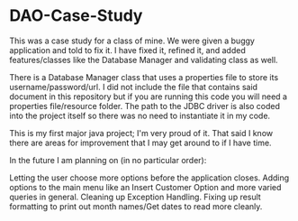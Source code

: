 # DAO-Case-Study
This was a case study for a class of mine. We were given a buggy application and told to fix it. I have fixed it, refined it, and added features/classes like the Database Manager and validating class as well.

There is a Database Manager class that uses a properties file to store its username/password/url. I did not include the file that contains said document in this repository but if you are running this code you will need a properties file/resource folder. The path to the JDBC driver is also coded into the project itself so there was no need to instantiate it in my code. 

This is my first major java project; I'm very proud of it. That said I know there are areas for improvement that I may get around to if I have time.  

In the future I am planning on (in no particular order): 
  
  Letting the user choose more options before the application closes. 
  Adding options to the main menu like an Insert Customer Option and more varied queries in general.
  Cleaning up Exception Handling. 
  Fixing up result formatting to print out month names/Get dates to read more cleanly. 
  
 
  
  




